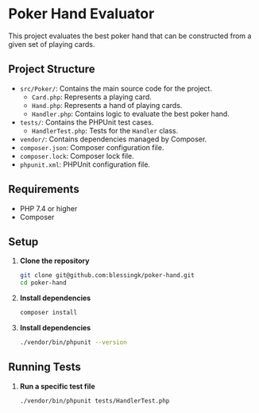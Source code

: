 # Poker Hand Evaluator

This project evaluates the best poker hand that can be constructed from a given set of playing cards.

## Project Structure
- `src/Poker/`: Contains the main source code for the project.
    - `Card.php`: Represents a playing card.
    - `Hand.php`: Represents a hand of playing cards.
    - `Handler.php`: Contains logic to evaluate the best poker hand.
- `tests/`: Contains the PHPUnit test cases.
    - `HandlerTest.php`: Tests for the `Handler` class.
- `vendor/`: Contains dependencies managed by Composer.
- `composer.json`: Composer configuration file.
- `composer.lock`: Composer lock file.
- `phpunit.xml`: PHPUnit configuration file.

## Requirements

- PHP 7.4 or higher
- Composer

## Setup

1. **Clone the repository**

   ```bash
   git clone git@github.com:blessingk/poker-hand.git
   cd poker-hand
   
2. **Install dependencies**

    ```bash
    composer install

3. **Install dependencies**

    ```bash
   ./vendor/bin/phpunit --version

## Running Tests

1. **Run a specific test file**
    ```bash
   ./vendor/bin/phpunit tests/HandlerTest.php

